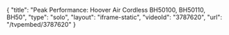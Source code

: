 {
    "title": "Peak Performance: Hoover Air Cordless BH50100, BH50110, BH50",
    "type": "solo",
    "layout": "iframe-static",
    "videoId": "3787620",
    "url": "\/tvpembed\/3787620"
}